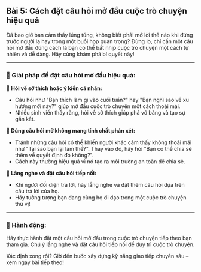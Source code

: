 ## Bài 5: Cách đặt câu hỏi mở đầu cuộc trò chuyện hiệu quả

Đã bao giờ bạn cảm thấy lúng túng, không biết phải mở lời thế nào khi đứng trước người lạ hay trong một buổi họp quan trọng? Đừng lo, chỉ cần một câu hỏi mở đầu đúng cách là bạn có thể bắt nhịp cuộc trò chuyện một cách tự nhiên và dễ dàng. Hãy cùng khám phá bí quyết này!

---

### 📌 Giải pháp để đặt câu hỏi mở đầu hiệu quả:

**🔹 Hỏi về sở thích hoặc ý kiến cá nhân:**  
- Câu hỏi như "Bạn thích làm gì vào cuối tuần?" hay "Bạn nghĩ sao về xu hướng mới này?" giúp mở đầu cuộc trò chuyện một cách thoải mái.  
- Nhiều sinh viên thấy rằng, hỏi về sở thích giúp phá vỡ băng và tạo sự gắn kết.

**🔹 Dùng câu hỏi mở không mang tính chất phán xét:**  
- Tránh những câu hỏi có thể khiến người khác cảm thấy không thoải mái như "Tại sao bạn lại làm thế?". Thay vào đó, hãy hỏi "Bạn có thể chia sẻ thêm về quyết định đó không?".  
- Cách này thường hiệu quả vì nó tạo ra môi trường an toàn để chia sẻ.

**🔹 Lắng nghe và đặt câu hỏi tiếp nối:**  
- Khi người đối diện trả lời, hãy lắng nghe và đặt thêm câu hỏi dựa trên câu trả lời của họ.  
- Hãy tưởng tượng bạn đang cùng họ đi dạo trong một cuộc trò chuyện thú vị!

---

### 🚀 Hành động:

Hãy thực hành đặt một câu hỏi mở đầu trong cuộc trò chuyện tiếp theo bạn tham gia. Chú ý lắng nghe và đặt câu hỏi tiếp nối để duy trì cuộc trò chuyện.

Xác định xong rồi? Giờ đến bước xây dựng kỹ năng giao tiếp chuyên sâu – xem ngay bài tiếp theo!
